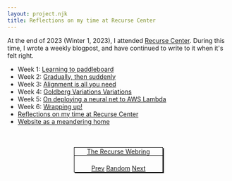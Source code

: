 ```yaml
---
layout: project.njk
title: Reflections on my time at Recurse Center
---
```

At the end of 2023 (Winter 1, 2023), I attended [Recurse Center](https://www.recurse.com/). During this time, I wrote a weekly blogpost, and have continued to write to it when it's felt right.

- Week 1: [Learning to paddleboard](/recurse/week-1)
- Week 2: [Gradually, then suddenly](/recurse/week-2)
- Week 3: [Alignment is all you need](/recurse/week-3)
- Week 4: [Goldberg Variations Variations](/recurse/week-4)
- Week 5: [On deploying a neural net to AWS Lambda](/recurse/week-5)
- Week 6: [Wrapping up!](/recurse/week-6)
- [Reflections on my time at Recurse Center](/recurse/reflections)
- [Website as a meandering home](/recurse/meander)

<!-- Recurse Center webring below! -->
<script src="https://ring.recurse.com/ring.js" type="text/javascript"></script>
<style>
    .recurse-webring {
        border: solid black 1px;
        box-shadow: 2px 2px black;
        margin: 50px auto auto;
        text-align: center;
        width: 200px;
    }
    .recurse-webring .rc-ring-home {
        border-bottom: solid 1px black;
        margin: auto auto 20px ;
    }
    .recurse-webring .rc-ring-nav {
        display: inline-block;
    }
</style>
<div class="recurse-webring">
    <div class="rc-ring-home"><a id="rc-ring-home" data-rc-uuid="a76734eb-cb49-474c-98b1-931ffaece763" href="https://ring.recurse.com/">The Recurse Webring</a></div>
    <div class="rc-ring-nav"><a id="rc-ring-prev" href="https://ring.recurse.com/prev?id=8">Prev</a></div>
    <div class="rc-ring-nav"><a id="rc-ring-rand" href="https://ring.recurse.com/rand">Random</a></div>
    <div class="rc-ring-nav"><a id="rc-ring-next" href="https://ring.recurse.com/next?id=8">Next</a></div>
</div>